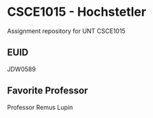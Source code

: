 # CSCE1015 - Hochstetler
Assignment repository for UNT CSCE1015
## EUID
JDW0589
## Favorite Professor
Professor Remus Lupin
